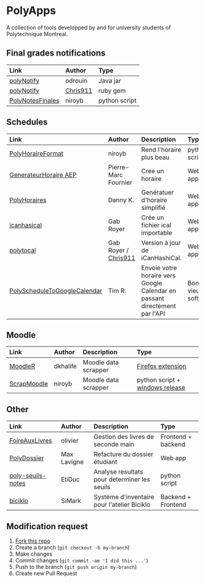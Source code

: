 PolyApps
=========

A collection of tools developped by and for university students of Polytechnique Montreal.


Final grades notifications
-----------
 Link          | Author         | Type 
:------------- | :------------- | :------
[polyNotify](https://github.com/odrouin/polynotify) | odrouin | Java jar
[polyNotify](https://github.com/Chris911/PolyNotify) | [Chris911](https://github.com/Chris911) | ruby gem
[PolyNotesFinales](https://github.com/niroyb/PolyNotesFinales) | niroyb | python script

Schedules
---------
 Link          | Author         | Description | Type 
:------------- | :------------- | :---------- | :--------
[PolyHoraireFormat](https://github.com/niroyb/PolyHoraireFormat) | niroyb | Rend l'horaire plus beau | python script
[GenerateurHoraire AEP](http://www.horaires.aep.polymtl.ca/) | Pierre-Marc Fournier | Cree un horaire | Web app
[PolyHoraires](http://www.polyhoraires.com/) | Danny K. | Genératuer d'horaire simplifié | Web app
[icanhasical](http://icanhasical.appspot.com/) | Gab Royer | Crée un fichier ical importable | Web app
[polytocal](http://polytocal.appspot.com/) | Gab Royer / [Chris911](https://github.com/Chris911) | Version à jour de iCanHashiCal. | Web app
[PolyScheduleToGoogleCalendar](https://bitbucket.org/timrousselet/polyscheduletogooglecalendar/downloads) | Tim R. | Envoie votre horaire vers Google Calendar en passant directement par l'API | Bon vieux software

Moodle
--------
 Link          | Author         | Description | Type 
:------------- | :------------- | :---------- | :--------
[MoodleR](https://github.com/dkhalife/MoodleR) | dkhalife | Moodle data scrapper | [Firefox extension](https://addons.mozilla.org/en-US/firefox/addon/moodler/)
[ScrapMoodle](https://github.com/niroyb/ScrapMoodle) | niroyb | Moodle data scrapper | python script + [windows release](https://github.com/niroyb/ScrapMoodle/releases)


Other
-----
 Link          | Author         | Description | Type 
:------------- | :------------- | :---------- | :--------
[FoireAuxLivres](https://github.com/olivierIllogika/foire) | olivier | Gestion des livres de seconde main | Frontend + backend
[PolyDossier](https://github.com/malavv/PolyDossier) | Max Lavigne | Refacture du dossier étudiant | Web app
[poly-seuils-notes](https://github.com/EtiDuc/poly-seuils-notes) | EtiDuc | Analyse resultats pour determiner les seuils | python script
[biciklo](https://github.com/simark/biciklo) | SiMark | Système d'inventaire pour l'atelier Biciklo | Backend + Frontend


Modification request
--------------
1. [Fork this repo](https://help.github.com/articles/fork-a-repo) 
2. Create a branch (`git checkout -b my-branch`)
3. Make changes
3. Commit changes (`git commit -am 'I did this ...'`)
4. Push to the branch (`git push origin my-branch`)
5. Create new Pull Request
